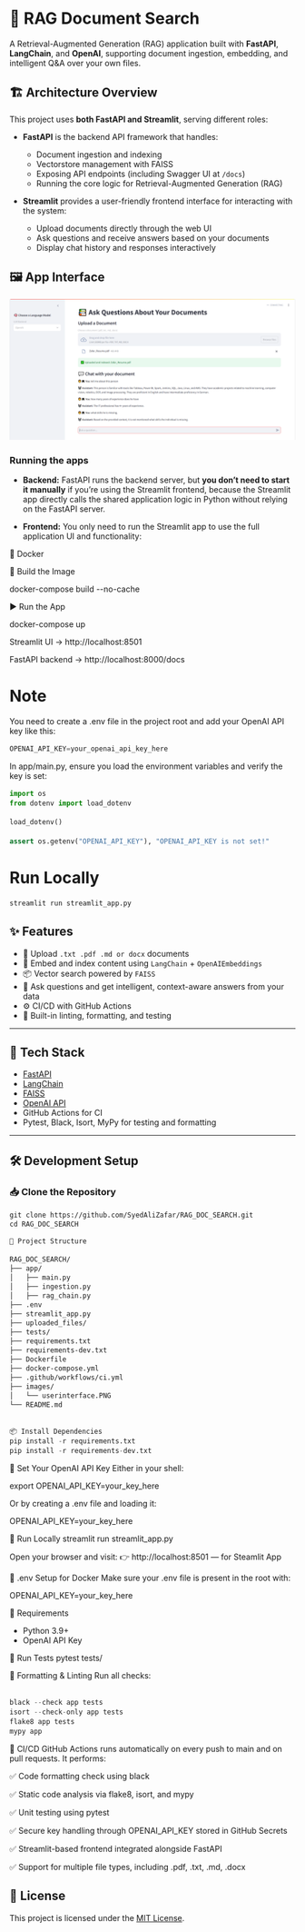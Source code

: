 # 📄 RAG Document Search

A Retrieval-Augmented Generation (RAG) application built with **FastAPI**, **LangChain**, and **OpenAI**, supporting document ingestion, embedding, and intelligent Q&A over your own files.

## 🏗️ Architecture Overview

This project uses **both FastAPI and Streamlit**, serving different roles:

- **FastAPI** is the backend API framework that handles:
  - Document ingestion and indexing
  - Vectorstore management with FAISS
  - Exposing API endpoints (including Swagger UI at `/docs`)
  - Running the core logic for Retrieval-Augmented Generation (RAG)

- **Streamlit** provides a user-friendly frontend interface for interacting with the system:
  - Upload documents directly through the web UI
  - Ask questions and receive answers based on your documents
  - Display chat history and responses interactively


  
## 🖼️ App Interface

![RAG Search UI](images/userinterface.PNG)


### Running the apps

- **Backend:** FastAPI runs the backend server, but **you don’t need to start it manually** if you’re using the Streamlit frontend, because the Streamlit app directly calls the shared application logic in Python without relying on the FastAPI server.

- **Frontend:** You only need to run the Streamlit app to use the full application UI and functionality:


🐳 Docker

🔧 Build the Image

docker-compose build --no-cache

▶️ Run the App

docker-compose up

Streamlit UI → http://localhost:8501

FastAPI backend → http://localhost:8000/docs


# Note
You need to create a .env file in the project root and add your OpenAI API key like this:

```python
OPENAI_API_KEY=your_openai_api_key_here
```

In app/main.py, ensure you load the environment variables and verify the key is set:

```python
import os
from dotenv import load_dotenv

load_dotenv()

assert os.getenv("OPENAI_API_KEY"), "OPENAI_API_KEY is not set!"

```


# Run Locally

```python
streamlit run streamlit_app.py
```

## ✨ Features

- 📄 Upload `.txt .pdf .md or docx` documents
- 🧠 Embed and index content using `LangChain` + `OpenAIEmbeddings`
- 📦 Vector search powered by `FAISS`
- 🤖 Ask questions and get intelligent, context-aware answers from your data
- ⚙️ CI/CD with GitHub Actions
- 🧪 Built-in linting, formatting, and testing

---

## 🧰 Tech Stack

- [FastAPI](https://fastapi.tiangolo.com/)
- [LangChain](https://www.langchain.com/)
- [FAISS](https://github.com/facebookresearch/faiss)
- [OpenAI API](https://platform.openai.com/)
- GitHub Actions for CI
- Pytest, Black, Isort, MyPy for testing and formatting

---

## 🛠️ Development Setup

### 📥 Clone the Repository

``` git
git clone https://github.com/SyedAliZafar/RAG_DOC_SEARCH.git
cd RAG_DOC_SEARCH
```


```
📁 Project Structure

RAG_DOC_SEARCH/
├── app/
│   ├── main.py
│   ├── ingestion.py
│   ├── rag_chain.py
├── .env
├── streamlit_app.py
├── uploaded_files/
├── tests/
├── requirements.txt
├── requirements-dev.txt
├── Dockerfile
├── docker-compose.yml
├── .github/workflows/ci.yml
├── images/
│   └── userinterface.PNG
└── README.md
```

``` python

📦 Install Dependencies
pip install -r requirements.txt
pip install -r requirements-dev.txt

```

🔑 Set Your OpenAI API Key
Either in your shell:

export OPENAI_API_KEY=your_key_here

Or by creating a .env file and loading it:

OPENAI_API_KEY=your_key_here

🧪 Run Locally
streamlit run streamlit_app.py

Open your browser and visit:
👉 http://localhost:8501 — for Steamlit App


🧊 .env Setup for Docker
Make sure your .env file is present in the root with:

OPENAI_API_KEY=your_key_here


🐍 Requirements
 * Python 3.9+
 * OpenAI API Key


🧪 Run Tests
pytest tests/


🧹 Formatting & Linting
Run all checks:
``` python

black --check app tests
isort --check-only app tests
flake8 app tests
mypy app
```

🔄 CI/CD
GitHub Actions runs automatically on every push to main and on pull requests. It performs:

✅ Code formatting check using black

✅ Static code analysis via flake8, isort, and mypy

✅ Unit testing using pytest

✅ Secure key handling through OPENAI_API_KEY stored in GitHub Secrets

✅ Streamlit-based frontend integrated alongside FastAPI

✅ Support for multiple file types, including .pdf, .txt, .md, .docx



## 📝 License

This project is licensed under the [MIT License](LICENSE).